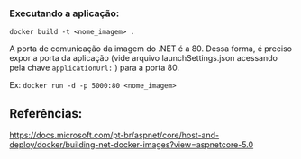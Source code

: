 ### Executando a aplicação:

```docker build -t <nome_imagem> .```

 A porta de comunicação da imagem do .NET é a 80. Dessa forma, é preciso expor a porta da aplicação (vide arquivo launchSettings.json acessando pela chave ```applicationUrl:``` ) para a porta 80.

Ex:
```docker run -d -p 5000:80 <nome_imagem>```

## Referências:
https://docs.microsoft.com/pt-br/aspnet/core/host-and-deploy/docker/building-net-docker-images?view=aspnetcore-5.0
